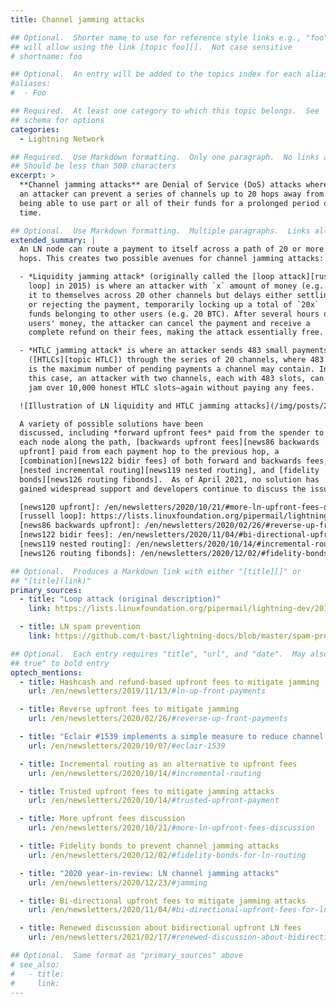 ```yaml
---
title: Channel jamming attacks

## Optional.  Shorter name to use for reference style links e.g., "foo"
## will allow using the link [topic foo][].  Not case sensitive
# shortname: foo

## Optional.  An entry will be added to the topics index for each alias
#aliases:
#  - Foo

## Required.  At least one category to which this topic belongs.  See
## schema for options
categories:
  - Lightning Network

## Required.  Use Markdown formatting.  Only one paragraph.  No links allowed.
## Should be less than 500 characters
excerpt: >
  **Channel jamming attacks** are Denial of Service (DoS) attacks where
  an attacker can prevent a series of channels up to 20 hops away from
  being able to use part or all of their funds for a prolonged period of
  time.

## Optional.  Use Markdown formatting.  Multiple paragraphs.  Links allowed.
extended_summary: |
  An LN node can route a payment to itself across a path of 20 or more
  hops. This creates two possible avenues for channel jamming attacks:

  - *Liquidity jamming attack* (originally called the [loop attack][russell
    loop] in 2015) is where an attacker with `x` amount of money (e.g. 1 BTC) sends
    it to themselves across 20 other channels but delays either settling
    or rejecting the payment, temporarily locking up a total of `20x`
    funds belonging to other users (e.g. 20 BTC). After several hours of locking other
    users' money, the attacker can cancel the payment and receive a
    complete refund on their fees, making the attack essentially free.

  - *HTLC jamming attack* is where an attacker sends 483 small payments
    ([HTLCs][topic HTLC]) through the series of 20 channels, where 483
    is the maximum number of pending payments a channel may contain. In
    this case, an attacker with two channels, each with 483 slots, can
    jam over 10,000 honest HTLC slots—again without paying any fees.

  ![Illustration of LN liquidity and HTLC jamming attacks](/img/posts/2020-12-ln-jamming-attacks.png)

  A variety of possible solutions have been
  discussed, including *forward upfront fees* paid from the spender to
  each node along the path, [backwards upfront fees][news86 backwards
  upfront] paid from each payment hop to the previous hop, a
  [combination][news122 bidir fees] of both forward and backwards fees,
  [nested incremental routing][news119 nested routing], and [fidelity
  bonds][news126 routing fibonds].  As of April 2021, no solution has
  gained widespread support and developers continue to discuss the issue.

  [news120 upfront]: /en/newsletters/2020/10/21/#more-ln-upfront-fees-discussion
  [russell loop]: https://lists.linuxfoundation.org/pipermail/lightning-dev/2015-August/000135.html
  [news86 backwards upfront]: /en/newsletters/2020/02/26/#reverse-up-front-payments
  [news122 bidir fees]: /en/newsletters/2020/11/04/#bi-directional-upfront-fees-for-ln
  [news119 nested routing]: /en/newsletters/2020/10/14/#incremental-routing
  [news126 routing fibonds]: /en/newsletters/2020/12/02/#fidelity-bonds-for-ln-routing

## Optional.  Produces a Markdown link with either "[title][]" or
## "[title](link)"
primary_sources:
  - title: "Loop attack (original description)"
    link: https://lists.linuxfoundation.org/pipermail/lightning-dev/2015-August/000135.html

  - title: LN spam prevention
    link: https://github.com/t-bast/lightning-docs/blob/master/spam-prevention.md

## Optional.  Each entry requires "title", "url", and "date".  May also use "feature:
## true" to bold entry
optech_mentions:
  - title: Hashcash and refund-based upfront fees to mitigate jamming
    url: /en/newsletters/2019/11/13/#ln-up-front-payments

  - title: Reverse upfront fees to mitigate jamming
    url: /en/newsletters/2020/02/26/#reverse-up-front-payments

  - title: "Eclair #1539 implements a simple measure to reduce channel jamming attacks"
    url: /en/newsletters/2020/10/07/#eclair-1539

  - title: Incremental routing as an alternative to upfront fees
    url: /en/newsletters/2020/10/14/#incremental-routing

  - title: Trusted upfront fees to mitigate jamming attacks
    url: /en/newsletters/2020/10/14/#trusted-upfront-payment

  - title: More upfront fees discussion
    url: /en/newsletters/2020/10/21/#more-ln-upfront-fees-discussion

  - title: Fidelity bonds to prevent channel jamming attacks
    url: /en/newsletters/2020/12/02/#fidelity-bonds-for-ln-routing

  - title: "2020 year-in-review: LN channel jamming attacks"
    url: /en/newsletters/2020/12/23/#jamming

  - title: Bi-directional upfront fees to mitigate jamming attacks
    url: /en/newsletters/2020/11/04/#bi-directional-upfront-fees-for-ln

  - title: Renewed discussion about bidirectional upfront LN fees
    url: /en/newsletters/2021/02/17/#renewed-discussion-about-bidirectional-upfront-ln-fees

## Optional.  Same format as "primary_sources" above
# see_also:
#   - title:
#     link:
---
```

